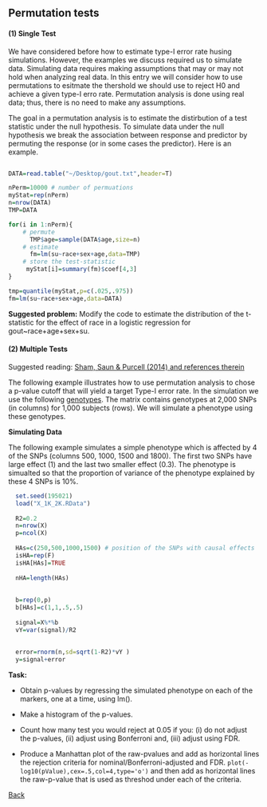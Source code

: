 ## Permutation tests

#### (1) Single Test

We have considered before how to estimate type-I error rate husing simulations. However, the examples we discuss required us to simulate data. Simulating data requires making assumptions that may or may not hold when analyzing real data. In this entry we will consider how to use permutations to esitmate the thershold we should use to reject H0 and achieve a given type-I erro rate. Permutation analysis is done using real data; thus, there is no need to make any assumptions.

The goal in a permutation analysis is to estimate the distirbution of a test statistic under the null hypothesis. To simulate data under the null hypothesis we break the association between response and predictor by permuting the response (or in some cases the predictor). Here is an example.


```r

DATA=read.table("~/Desktop/gout.txt",header=T)

nPerm=10000 # number of permuations
myStat=rep(nPerm)
n=nrow(DATA)
TMP=DATA

for(i in 1:nPerm){
	# permute
	  TMP$age=sample(DATA$age,size=n)	  
	# estimate
	  fm=lm(su~race+sex+age,data=TMP)	  
	# store the test-statistic
	 myStat[i]=summary(fm)$coef[4,3]
}

tmp=quantile(myStat,p=c(.025,.975))
fm=lm(su~race+sex+age,data=DATA)
```




**Suggested problem:** Modify the code to estimate the distribution of the t-statistic for the effect of race
in a logistic regression for gout~race+age+sex+su.



#### (2) Multiple Tests

Suggested reading:  [Sham, Saun & Purcell (2014) and references therein](http://zzz.bwh.harvard.edu/library/statistical-power-NRG-2014-Sham-Purcell.pdf)

The following example illustrates how to use permutation analysis to chose a p-value cutoff that will yield a target Type-I error rate. In the simulation we use the following [genotypes](https://www.dropbox.com/s/muynadym8ojjaf1/X_1K_2K.RData?dl=0). The matrix contains genotypes at 2,000 SNPs (in columns) for 1,000 subjects (rows). We will simulate a phenotype using these genotypes.




**Simulating Data**

The following example simulates a simple phenotype which is affected by 4 of the SNPs (columns 500, 1000, 1500 and 1800). The first two SNPs have large effect (1) and the last two smaller effect (0.3). The phenotype is simualted so that the proportion of variance of the phenotype explained by these 4 SNPs is 10%.


```r
  set.seed(195021)
  load("X_1K_2K.RData")
  
  R2=0.2
  n=nrow(X)
  p=ncol(X)
  
  HAs=c(250,500,1000,1500) # position of the SNPs with causal effects
  isHA=rep(F)
  isHA[HAs]=TRUE
  
  nHA=length(HAs)
  
  
  b=rep(0,p)
  b[HAs]=c(1,1,.5,.5)
  
  signal=X%*%b
  vY=var(signal)/R2
  
 
  error=rnorm(n,sd=sqrt(1-R2)*vY ) 
  y=signal+error

```


**Task:**

  - Obtain p-values by regressing the simulated phenotype on each of the markers, one at a time, using lm().
  
  - Make a histogram of the p-values.
  
  - Count how many test you would reject at 0.05 if you: (i) do not adjust the p-values, (ii) adjust using Bonferroni and, (iii) adjust using FDR.
  
  - Produce a Manhattan plot of the raw-pvalues and add as horizontal lines the rejection criteria for nominal/Bonferroni-adjusted and FDR. `plot(-log10(pValue),cex=.5,col=4,type='o')` and then add as horizontal lines the raw-p-value that is used as threshod under each of the criteria.
  


[Back](https://github.com/gdlc/STAT_COMP/)
